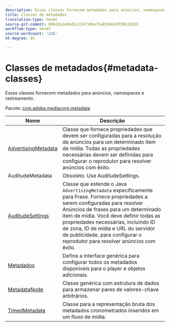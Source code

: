 ```yaml
---
description: Essas classes fornecem metadados para anúncios, namespaces e rastreamento.
title: Classes de metadados
translation-type: tm+mt
source-git-commit: 89bdda1d4bd5c126f19ba75a819942df901183d1
workflow-type: tm+mt
source-wordcount: '226'
ht-degree: 0%

---
```



# Classes de metadados{#metadata-classes}

Essas classes fornecem metadados para anúncios, namespaces e rastreamento.

Pacote: [com.adobe.mediacore.metadata](https://help.adobe.com/en_US/primetime/api/psdk/javadoc_1.4/com/adobe/mediacore/metadata/package-summary.html)

| Nome | Descrição |
|---|---|
| [AdvertisingMetadata](https://help.adobe.com/en_US/primetime/api/psdk/javadoc_1.4/com/adobe/mediacore/metadata/AdvertisingMetadata.html) | Classe que fornece propriedades que devem ser configuradas para a resolução de anúncios para um determinado item de mídia. Todas as propriedades necessárias devem ser definidas para configurar o reprodutor para resolver anúncios com êxito. |
| AuditudeMetadata | Obsoleto. Use AuditudeSettings. |
| [AuditudeSettings](https://help.adobe.com/en_US/primetime/api/psdk/javadoc_1.4/com/adobe/mediacore/metadata/AuditudeSettings.html) | Classe que estende o Java `AdvertisingMetadata` especificamente para Frase. Fornece propriedades a serem configuradas para resolver Anúncios de frases para um determinado item de mídia. Você deve definir todas as propriedades necessárias, incluindo ID de zona, ID de mídia e URL do servidor de publicidade, para configurar o reprodutor para resolver anúncios com êxito. |
| [Metadados](https://help.adobe.com/en_US/primetime/api/psdk/javadoc_1.4/com/adobe/mediacore/metadata/Metadata.html) | Define a interface genérica para configurar todos os metadados disponíveis para o player e objetos adicionais. |
| [MetadataNode](https://help.adobe.com/en_US/primetime/api/psdk/javadoc_1.4/com/adobe/mediacore/metadata/MetadataNode.html) | Classe genérica com estrutura de dados para armazenar pares de valores-chave arbitrários. |
| [TimedMetadata](https://help.adobe.com/en_US/primetime/api/psdk/javadoc_1.4/com/adobe/mediacore/metadata/TimedMetadata.html) | Classe para a representação bruta dos metadados cronometrados inseridos em um fluxo de mídia. |